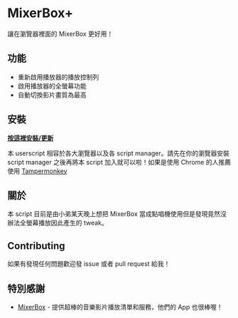 # MixerBox+

讓在瀏覽器裡面的 MixerBox 更好用！

## 功能

* 重新啟用播放器的播放控制列
* 啟用播放器的全螢幕功能
* 自動切換影片畫質為最高

## 安裝

[**按這裡安裝/更新**](https://github.com/happydenn/mixerbox-plus/raw/master/mixerbox-plus.user.js)

本 userscript 相容於各大瀏覽器以及各 script manager。請先在你的瀏覽器安裝 script manager 之後再將本 script 加入就可以啦！如果是使用 Chrome 的人推薦使用 [Tampermonkey](https://chrome.google.com/webstore/detail/tampermonkey/dhdgffkkebhmkfjojejmpbldmpobfkfo?hl=zh-TW)

## 關於

本 script 目前是由小弟某天晚上想把 MixerBox 當成點唱機使用但是發現竟然沒辦法全螢幕播放因此產生的 tweak。

## Contributing

如果有發現任何問題歡迎發 issue 或者 pull request 給我！

## 特別感謝

* [MixerBox](http://www.mixerbox.com/) - 提供超棒的音樂影片播放清單和服務，他們的 App 也很棒喔！
